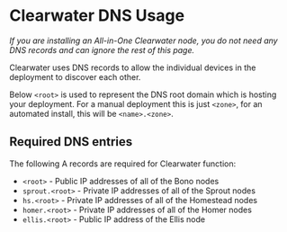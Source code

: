 # Clearwater DNS Usage

*If you are installing an All-in-One Clearwater node, you do not need any DNS records and can ignore the rest of this page.*

Clearwater uses DNS records to allow the individual devices in the deployment to discover each other.

Below `<root>` is used to represent the DNS root domain which is hosting your deployment.  For a manual deployment this is just `<zone>`, for an automated install, this will be `<name>.<zone>`.

## Required DNS entries

The following A records are required for Clearwater function:

* `<root>` - Public IP addresses of all of the Bono nodes
* `sprout.<root>` - Private IP addresses of all of the Sprout nodes
* `hs.<root>` - Private IP addresses of all of the Homestead nodes
* `homer.<root>` - Private IP addresses of all of the Homer nodes
* `ellis.<root>` - Public IP address of the Ellis node
